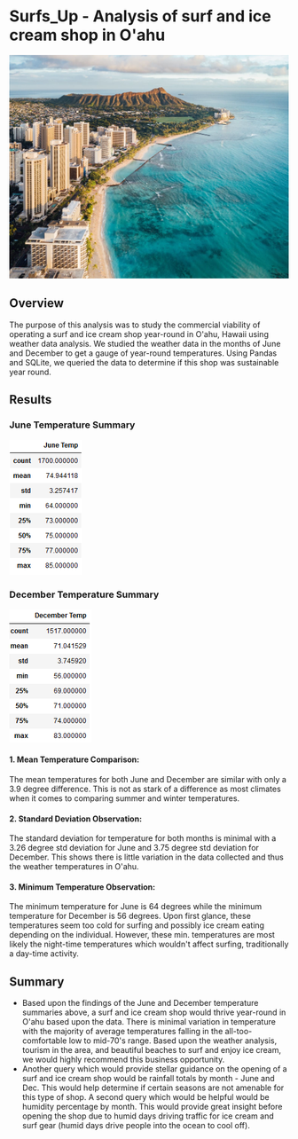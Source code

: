 # Surfs_Up - Analysis of surf and ice cream shop in O'ahu
![](https://github.com/JonathanBrown003/surfs_up/blob/07989260c5387df884ae3716262cc9369cc42d70/Resources/Oahu.jpg)
## Overview
The purpose of this analysis was to study the commercial viability of operating a surf and ice cream shop year-round in O'ahu, Hawaii using weather data analysis. We studied the weather data in the months of June and December to get a gauge of year-round temperatures. Using Pandas and SQLite, we queried the data to determine if this shop was sustainable year round. 
## Results
### June Temperature Summary                         
![](https://github.com/JonathanBrown003/surfs_up/blob/406049d9683889a5a58ccf2f60fa02a8807bd879/Resources/June_Temp.PNG)
### December Temperature Summary
![](https://github.com/JonathanBrown003/surfs_up/blob/406049d9683889a5a58ccf2f60fa02a8807bd879/Resources/December_Temp.PNG)
#### 1. Mean Temperature Comparison:     
The mean temperatures for both June and December are similar with only a 3.9 degree difference. This is not as stark of a difference as most climates when it comes     to comparing summer and winter temperatures.
#### 2. Standard Deviation Observation:
The standard deviation for temperature for both months is minimal with a 3.26 degree std deviation for June and 3.75 degree std deviation for December. This shows there is little variation in the data collected and thus the weather temperatures in O'ahu. 
#### 3. Minimum Temperature Observation:
The minimum temperature for June is 64 degrees while the minimum temperature for December is 56 degrees. Upon first glance, these temperatures seem too cold for surfing and possibly ice cream eating depending on the individual. However, these min. temperatures are most likely the night-time temperatures which wouldn't affect surfing, traditionally a day-time activity. 
## Summary
- Based upon the findings of the June and December temperature summaries above, a surf and ice cream shop would thrive year-round in O'ahu based upon the data. There is minimal variation in temperature with the majority of average temperatures falling in the all-too-comfortable low to mid-70's range. Based upon the weather analysis, tourism in the area, and beautiful beaches to surf and enjoy ice cream, we would highly recommend this business opportunity. 
- Another query which would provide stellar guidance on the opening of a surf and ice cream shop would be rainfall totals by month - June and Dec. This would help determine if certain seasons are not amenable for this type of shop. A second query which would be helpful would be humidity percentage by month. This would provide great insight before opening the shop due to humid days driving traffic for ice cream and surf gear (humid days drive people into the ocean to cool off). 
